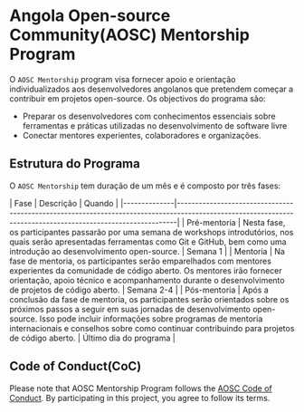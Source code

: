 # Angola Open-source Community(AOSC) Mentorship Program

O `AOSC Mentorship` program visa fornecer apoio e orientação individualizados aos desenvolvedores angolanos que pretendem começar a contribuir em projetos open-source.
Os objectivos do programa são:

- Preparar os desenvolvedores com conhecimentos essenciais sobre ferramentas e práticas utilizadas no desenvolvimento de software livre
- Conectar mentores experientes, colaboradores e organizações.
  
## Estrutura do Programa

O `AOSC Mentorship` tem duração de um mês e é composto por três fases:

| Fase         | Descrição   | Quando                                                                       |
|--------------|------------------------------------------------------------------------------------------------------------------------------------------------------------|
| Pré-mentoria | Nesta fase, os participantes passarão por uma semana de workshops introdutórios, nos quais serão apresentadas ferramentas como Git e GitHub, bem como uma introdução ao desenvolvimento open-source. | Semana 1 |
| Mentoria      | Na fase de mentoria, os participantes serão emparelhados com mentores experientes da comunidade de código aberto. Os mentores irão fornecer orientação, apoio técnico e acompanhamento durante o desenvolvimento de projetos de código aberto. | Semana 2-4                     |
| Pós-mentoria  | Após a conclusão da fase de mentoria, os participantes serão orientados sobre os próximos passos a seguir em suas jornadas de desenvolvimento open-source. Isso pode incluir informações sobre programas de mentoria internacionais e conselhos sobre como continuar contribuindo para projetos de código aberto.                | Último dia do programa |

## Code of Conduct(CoC)

Please note that AOSC Mentorship Program follows the [AOSC Code of Conduct](https://github.com/angolaosc/.github/blob/main/CODE_OF_CONDUCT.md). By participating in this project, you agree to follow its terms.
